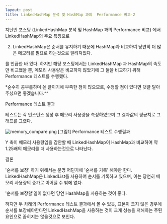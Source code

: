 ```yaml
---
layout: post
title: LinkedHashMap 분석 및 HashMap 과의  Performance 비교-2
---
```


지난번 포스팅 (LinkedHashMap 분석 및 HashMap 과의  Performance 비교)
에서 LinkedHashMap의 주요 특징으로


2. LinkedHashMap은 순서를 유지하기 때문에 HashMap과 비교하여 당연히 더 많은 메모리를 필요로 하는것으로 알려져있다.

를 언급한 바 있다.
하지만 해당 포스팅에서는 LinkedHashMap 과 HashMap의 속도만 비교했을 뿐,
메모리 사용량은 비교하지 않았기에 그 둘을 비교하기 위해 Performance 테스트를 수행했다.




*순수히 공부를하며 쓴 글이기에 부족한 점이 많으므로, 수정할 점이 있다면 댓글 달아주셨으면 좋겠습니다.^^


Performance 테스트 결과

테스트는 각 인스턴스 생성 후 메모리 사용량을 측정하였으며 그 결과값의 평균치로 그래프를 그렸다.

![memory_compare.png](/assets/memory_compare.png)
[그림1]  Performance 테스트 수행결과

Y 축이 메모리 사용량임을 감안할 때 LinkedHashMap이 HashMap과 비교하여 약 1.25배의 메모리를 더 사용하는것으로 나타났다.


결론

'순서를 보장' 하기 위해서는 분명 어딘가에 '순서를 기록' 해야만 한다.
LinkedHashMap은 LinkedList를 사용하여 순서를 기록하고 있으며, 이는 당연히 메모리 사용량의 증가로 이어질 수 밖에 없다.

'순서를 보장할'일이 없다면 당연 HashMap을 사용하는 것이 좋다.

하지만 두 차례의 Performance 테스트 결과에서 볼 수 있듯, 표본이 크지 않은 경우에 순서를 보장해야한다면
LinkedHashMap을 사용하는 것이 크게 성능을 저해하는 주된 요인으로 꼽히지는 않을것으로 보인다.

